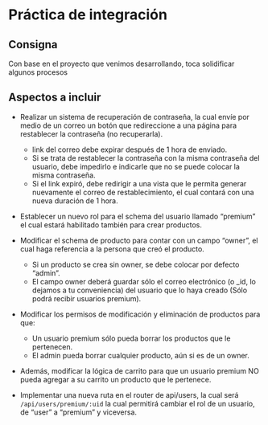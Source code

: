 # Práctica de integración

## Consigna

 Con base en el proyecto que venimos desarrollando, toca solidificar algunos procesos

## Aspectos a incluir

+ Realizar un sistema de recuperación de contraseña, la cual envíe por medio de un correo un botón que redireccione a una página para restablecer la contraseña (no recuperarla).
    + link del correo debe expirar después de 1 hora de enviado.
    + Si se trata de restablecer la contraseña con la misma contraseña del usuario, debe impedirlo e indicarle que no se puede colocar la misma contraseña.
    + Si el link expiró, debe redirigir a una vista que le permita generar nuevamente el correo de restablecimiento, el cual contará con una nueva duración de 1 hora.

+ Establecer un nuevo rol para el schema del usuario llamado “premium” el cual estará habilitado también para crear productos. 

+ Modificar el schema de producto para contar con un campo “owner”, el cual haga referencia a la persona que creó el producto.
    + Si un producto se crea sin owner, se debe colocar por defecto “admin”.
    + El campo owner deberá guardar sólo el correo electrónico (o _id, lo dejamos a tu conveniencia) del usuario que lo haya creado (Sólo podrá recibir usuarios premium).

+ Modificar los permisos de modificación y eliminación de productos para que:
    + Un usuario premium sólo pueda borrar los productos que le pertenecen.
    + El admin pueda borrar cualquier producto, aún si es de un owner.

+ Además, modificar la lógica de carrito para que un usuario premium NO pueda agregar a su carrito un producto que le pertenece.

+ Implementar una nueva ruta en el router de api/users, la cual será `/api/users/premium/:uid`  la cual permitirá cambiar el rol de un usuario, de “user” a “premium” y viceversa.